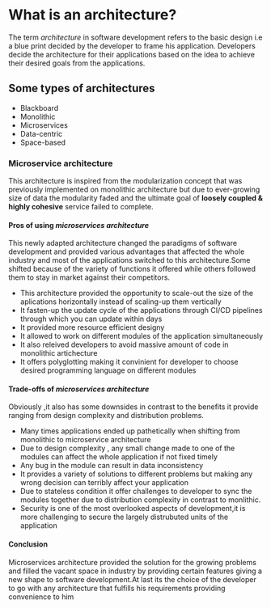 # What is an architecture?
The term _architecture_ in software development refers to the basic design i.e a blue print decided by the developer to frame his application.
Developers decide the architecture for their applications based on the idea to achieve their desired goals from the applications.

## Some types of architectures
* Blackboard 
* Monolithic 
* Microservices
* Data-centric
* Space-based

### Microservice architecture
This architecture is inspired from the modularization concept that was previously implemented on monolithic architecture but due to ever-growing size of data the modularity faded and the ultimate goal of **loosely coupled & highly cohesive** service failed to complete.

#### Pros of using _microservices architecture_ ####
This newly adapted architecture changed the paradigms of software development and provided various advantages that affected the whole industry and most of the applications switched to this architecture.Some shifted because of the variety of functions it offered while others followed them to stay in market against their competitors.
* This architecture provided the opportunity to scale-out the size of the aplications horizontally instead of scaling-up them vertically
* It fasten-up the update cycle of the applications through CI/CD pipelines through which you can update within days
* It provided more resource efficient designy
* It allowed to work on different modules of the application simultaneously
* It also releived developers to avoid massive amount of code in monolithic artichecture
* It offers polyglotting making it convinient for developer to choose desired programming language on different modules


 #### Trade-offs of _microservices architecture_ ####
Obviously ,it also has some downsides in contrast to the benefits it provide ranging from design complexity and distribution problems.
* Many times applications ended up pathetically when shifting from monolithic to microservice architecture
* Due to design complexity , any small change made to one of the modules can affect the whole application if not fixed timely
* Any bug in the module can result in data inconsistency
* It provides a variety of solutions to different problems but making any wrong decision can terribly affect your application
* Due to stateless condition it offer challenges to developer to sync the modules together due to distribution complexity in contrast to monlithic.
* Security is one of the most overlooked aspects of development,it is more challenging to secure the largely distrubuted units of the application

#### Conclusion ####
Microservices architecture provided the solution for the growing problems and filled the vacant space in industry by providing certain features giving a new shape to software development.At last its the choice of the developer to go with any architecture that fulfills his requirements providing convenience to him
